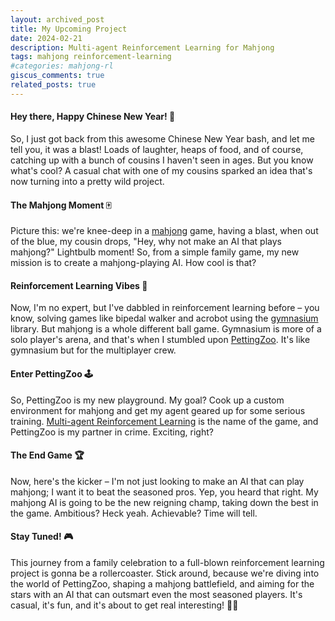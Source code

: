 ```yaml
---
layout: archived_post
title: My Upcoming Project
date: 2024-02-21
description: Multi-agent Reinforcement Learning for Mahjong
tags: mahjong reinforcement-learning
#categories: mahjong-rl
giscus_comments: true
related_posts: true
---
```


#### Hey there, Happy Chinese New Year! 🎉

So, I just got back from this awesome Chinese New Year bash, and let me tell you, it was a blast! Loads of laughter, heaps of food, and of course, catching up with a bunch of cousins I haven't seen in ages. But you know what's cool? A casual chat with one of my cousins sparked an idea that's now turning into a pretty wild project.

#### The Mahjong Moment 🀄

Picture this: we're knee-deep in a [mahjong](https://en.wikipedia.org/wiki/Mahjong) game, having a blast, when out of the blue, my cousin drops, "Hey, why not make an AI that plays mahjong?" Lightbulb moment! So, from a simple family game, my new mission is to create a mahjong-playing AI. How cool is that?

#### Reinforcement Learning Vibes 🚀

Now, I'm no expert, but I've dabbled in reinforcement learning before – you know, solving games like bipedal walker and acrobot using the [gymnasium](https://gymnasium.farama.org/) library. But mahjong is a whole different ball game. Gymnasium is more of a solo player's arena, and that's when I stumbled upon [PettingZoo](https://pettingzoo.farama.org/). It's like gymnasium but for the multiplayer crew.

#### Enter PettingZoo 🕹️

So, PettingZoo is my new playground. My goal? Cook up a custom environment for mahjong and get my agent geared up for some serious training. [Multi-agent Reinforcement Learning](https://en.wikipedia.org/wiki/Multi-agent_reinforcement_learning) is the name of the game, and PettingZoo is my partner in crime. Exciting, right?

#### The End Game 🏆

Now, here's the kicker – I'm not just looking to make an AI that can play mahjong; I want it to beat the seasoned pros. Yep, you heard that right. My mahjong AI is going to be the new reigning champ, taking down the best in the game. Ambitious? Heck yeah. Achievable? Time will tell.

#### Stay Tuned! 🎮

This journey from a family celebration to a full-blown reinforcement learning project is gonna be a rollercoaster. Stick around, because we're diving into the world of PettingZoo, shaping a mahjong battlefield, and aiming for the stars with an AI that can outsmart even the most seasoned players. It's casual, it's fun, and it's about to get real interesting! 🚀✨
